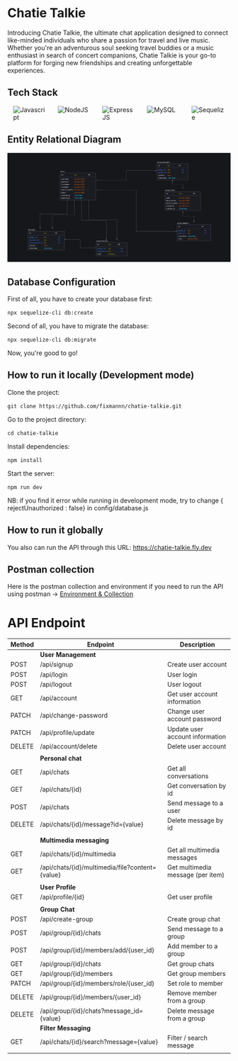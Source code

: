 # Chatie Talkie

Introducing Chatie Talkie, the ultimate chat application designed to connect like-minded individuals who share a passion for travel and live music. Whether you're an adventurous soul seeking travel buddies or a music enthusiast in search of concert companions, Chatie Talkie is your go-to platform for forging new friendships and creating unforgettable experiences.

## Tech Stack

<p float="left" style="display: flex; justify-content: space-around; ">
<img src="https://github.com/get-icon/geticon/raw/master/icons/javascript.svg" alt="Javascript" width="75">
<img src="https://github.com/get-icon/geticon/raw/master/icons/nodejs-icon.svg" alt="NodeJS" width="75">
<img src="https://github.com/get-icon/geticon/raw/master/icons/express.svg" alt="ExpressJS" width="75">
<img src="https://github.com/get-icon/geticon/raw/master/icons/mysql.svg" alt="MySQL" width="75">
<img src="https://sequelize.org/img/logo.svg" alt="Sequelize" width="75">
</p>

## Entity Relational Diagram

![Entity Relational Diagram](./markdown/erd.png)

## Database Configuration

First of all, you have to create your database first:

```
npx sequelize-cli db:create
```

Second of all, you have to migrate the database:

```
npx sequelize-cli db:migrate
```

Now, you're good to go!

## How to run it locally (Development mode)

Clone the project:

```
git clone https://github.com/fixmannn/chatie-talkie.git
```

Go to the project directory:

```
cd chatie-talkie
```

Install dependencies:

```
npm install
```

Start the server:

```
npm run dev
```

NB: if you find it error while running in development mode, try to change
{ rejectUnauthorized : false} in config/database.js

## How to run it globally

You also can run the API through this URL: https://chatie-talkie.fly.dev

## Postman collection

Here is the postman collection and environment if you need to run the API using postman -> [Environment & Collection](https://drive.google.com/drive/folders/1k3twgmtZItNT1xWeJOMua499361kq02y?usp=sharing)

# API Endpoint

| Method | Endpoint                                        | Description                       |
| ------ | ----------------------------------------------- | --------------------------------- |
|        | **User Management**                             |                                   |
| POST   | /api/signup                                     | Create user account               |
| POST   | /api/login                                      | User login                        |
| POST   | /api/logout                                     | User logout                       |
| GET    | /api/account                                    | Get user account information      |
| PATCH  | /api/change-password                            | Change user account password      |
| PATCH  | /api/profile/update                             | Update user account information   |
| DELETE | /api/account/delete                             | Delete user account               |
|        |                                                 |                                   |
|        | **Personal chat**                               |                                   |
| GET    | /api/chats                                      | Get all conversations             |
| GET    | /api/chats/{id}                                 | Get conversation by id            |
| POST   | /api/chats                                      | Send message to a user            |
| DELETE | /api/chats/{id}/message?id={value}              | Delete message by id              |
|        |                                                 |                                   |
|        | **Multimedia messaging**                        |                                   |
| GET    | /api/chats/{id}/multimedia                      | Get all multimedia messages       |
| GET    | /api/chats/{id}/multimedia/file?content={value} | Get multimedia message (per item) |
|        |                                                 |                                   |
|        | **User Profile**                                |                                   |
| GET    | /api/profile/{id}                               | Get user profile                  |
|        |                                                 |                                   |
|        | **Group Chat**                                  |                                   |
| POST   | /api/create-group                               | Create group chat                 |
| POST   | /api/group/{id}/chats                           | Send message to a group           |
| POST   | /api/group/{id}/members/add/{user_id}           | Add member to a group             |
| GET    | /api/group/{id}/chats                           | Get group chats                   |
| GET    | /api/group/{id}/members                         | Get group members                 |
| PATCH  | /api/group/{id}/members/role/{user_id}          | Set role to member                |
| DELETE | /api/group/{id}/members/{user_id}               | Remove member from a group        |
| DELETE | /api/group/{id}/chats?message_id={value}        | Delete message from a group       |
|        | **Filter Messaging**                            |                                   |
| GET    | /api/chats/{id}/search?message={value}          | Filter / search message           |
|        |                                                 |                                   |
